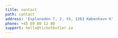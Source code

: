 ```yaml
---
title: contact
path: contact
address: 'Esplanaden 7, 2. th, 1263 København K'
phone: +45 89 80 12 80
support: hello@ticketbutler.io
---
```



